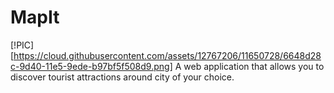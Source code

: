 # MapIt
[!PIC] [https://cloud.githubusercontent.com/assets/12767206/11650728/6648d28c-9d40-11e5-9ede-b97bf5f508d9.png]
A web application that allows you to discover tourist attractions around city of your choice. 

